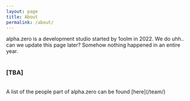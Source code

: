 ```yaml
---
layout: page
title: About
permalink: /about/
---
```

alpha.zero is a development studio started by 1oolm in 2022. We do uhh.. can we update this page later? Somehow nothing happened in an entire year.   
<br>
### [TBA]
<br>
A list of the people part of alpha.zero can be found [here](/team/)